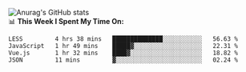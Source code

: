 
![Anurag's GitHub stats](https://github-readme-stats.vercel.app/api?username=supergczh&show_icons=true&theme=radical)
<br />
📊 **This Week I Spent My Time On:**

<!--START_SECTION:waka-->

```text
LESS         4 hrs 38 mins   ██████████████░░░░░░░░░░░   56.63 %
JavaScript   1 hr 49 mins    █████▓░░░░░░░░░░░░░░░░░░░   22.31 %
Vue.js       1 hr 32 mins    ████▓░░░░░░░░░░░░░░░░░░░░   18.82 %
JSON         11 mins         ▓░░░░░░░░░░░░░░░░░░░░░░░░   02.24 %
```

<!--END_SECTION:waka-->

